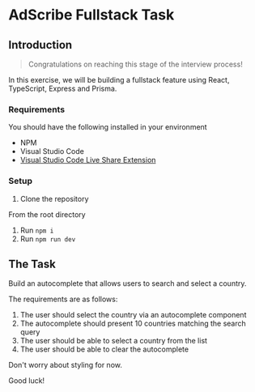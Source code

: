 # AdScribe Fullstack Task

## Introduction

> Congratulations on reaching this stage of the interview process!

In this exercise, we will be building a fullstack feature using React,
TypeScript, Express and Prisma.

### Requirements

You should have the following installed in your environment

- NPM
- Visual Studio Code
- [Visual Studio Code Live Share Extension](https://code.visualstudio.com/learn/collaboration/live-share)

### Setup

1. Clone the repository

From the root directory

1. Run `npm i`
2. Run `npm run dev`

## The Task

Build an autocomplete that allows users to search and select a country.

The requirements are as follows:

1. The user should select the country via an autocomplete component
2. The autocomplete should present 10 countries matching the search query
3. The user should be able to select a country from the list
4. The user should be able to clear the autocomplete

Don't worry about styling for now.

Good luck!
